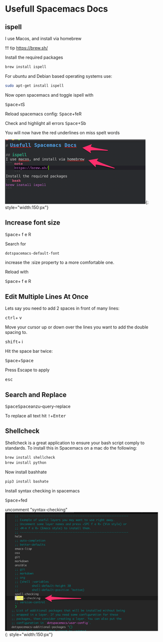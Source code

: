 # Usefull Spacemacs Docs

## ispell
I use Macos, and install via homebrew

!!! tip
    https://brew.sh/

Install the required packages

```bash
brew install ispell
```

For ubuntu and Debian based operating systems use:

```bash
sudo apt-get install ispell
```

Now open spacemacs and toggle ispell with

<kbd>Space</kbd>+tS

Reload spacemacs config:
<kbd>Space</kbd>+feR

Check and highlight all errors
<kbd>Space</kbd>+Sb

You will now have the red underlines on miss spelt words

![image](./img/spacemacs_ispell.png){: style="width:150:px"}

## Increase font size

<kbd>Space</kbd>+ f e R

Search for 
```bash
dotspacemacs-default-font
```

increase the :size property to a more comfortable one.

Reload with

<kbd>Space</kbd>+ f e R

## Edit Multiple Lines At Once
Lets say you need to add 2 spaces in front of many lines:

<kbd>ctrl</kbd>+ v

Move your cursor up or down over the lines you want to add the double spacing to.

<kbd>shift</kbd>+ i

Hit the space bar twice:

<kbd>Space</kbd>+<kbd>Space</kbd>

Press Escape to apply

<kbd>esc</kbd>

## Search and Replace

<kbd>Space</kbd><kbd>Space</kbd>anzu-query-replace

To replace all text hit <kbd>!</kbd>+<kbd>Enter</kbd>

## Shellcheck

Shellcheck is a great application to ensure your bash script comply to standards. To install this in Spacemacs on a mac do the following:

```bash
brew install shellcheck
brew install python
```

Now install bashhate
```bash
pip3 install bashate
```

Install syntax checking in spacemacs

<kbd>Space</kbd>+fed

uncomment "syntax-checking"
![image](./img/spacemacs_syntax.png){: style="width:150:px"}
